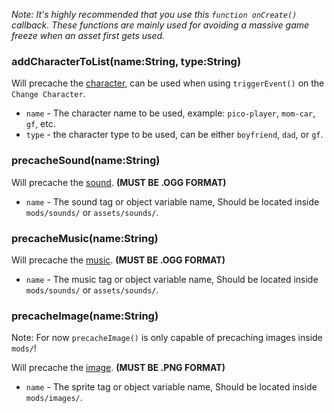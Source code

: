 _Note: It's highly recommended that you use this `function onCreate()` callback. These functions are mainly used for avoiding a massive game freeze when an asset first gets used._

### addCharacterToList(name:String, type:String)
Will precache the <ins>character</ins>, can be used when using `triggerEvent()` on the `Change Character`.

- `name` - The character name to be used, example: `pico-player`, `mom-car`, `gf`, etc.
- `type` - the character type to be used, can be either `boyfriend`, `dad`, or `gf`.

### precacheSound(name:String)
Will precache the <ins>sound</ins>. **(MUST BE .OGG FORMAT)**

- `name` - The sound tag or object variable name, Should be located inside `mods/sounds/` or `assets/sounds/`.

### precacheMusic(name:String)
Will precache the <ins>music</ins>. **(MUST BE .OGG FORMAT)**

- `name` - The music tag or object variable name, Should be located inside `mods/sounds/` or `assets/sounds/`.

### precacheImage(name:String)
Note: For now `precacheImage()` is only capable of precaching images inside `mods/`!

Will precache the <ins>image</ins>. **(MUST BE .PNG FORMAT)**

- `name` - The sprite tag or object variable name, Should be located inside `mods/images/`.